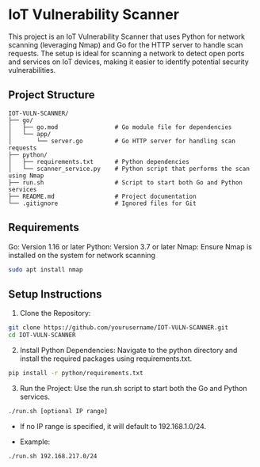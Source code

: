 # IoT Vulnerability Scanner

This project is an IoT Vulnerability Scanner that uses Python for network scanning (leveraging Nmap) and Go for the HTTP server to handle scan requests. The setup is ideal for scanning a network to detect open ports and services on IoT devices, making it easier to identify potential security vulnerabilities.

## Project Structure
```
IOT-VULN-SCANNER/
├── go/
│   ├── go.mod                # Go module file for dependencies
│   └── app/
│       └── server.go         # Go HTTP server for handling scan requests
├── python/
│   ├── requirements.txt      # Python dependencies
│   └── scanner_service.py    # Python script that performs the scan using Nmap
├── run.sh                    # Script to start both Go and Python services
├── README.md                 # Project documentation
└── .gitignore                # Ignored files for Git
```

## Requirements
Go: Version 1.16 or later
Python: Version 3.7 or later
Nmap: Ensure Nmap is installed on the system for network scanning

```bash
sudo apt install nmap
```

## Setup Instructions

1. Clone the Repository:

```bash
git clone https://github.com/yourusername/IOT-VULN-SCANNER.git
cd IOT-VULN-SCANNER
```

2. Install Python Dependencies: Navigate to the python directory and install the required packages using requirements.txt.

```bash
pip install -r python/requirements.txt
```

3. Run the Project: Use the run.sh script to start both the Go and Python services.

```bash
./run.sh [optional IP range]
```

- If no IP range is specified, it will default to 192.168.1.0/24.

- Example:

```bash
./run.sh 192.168.217.0/24
```